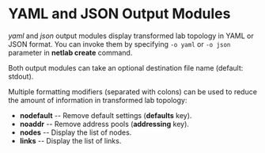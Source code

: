 # YAML and JSON Output Modules

*yaml* and *json* output modules display transformed lab topology in YAML or JSON format. You can invoke them by specifying `-o yaml` or `-o json` parameter in **netlab create** command.

Both output modules can take an optional destination file name (default: stdout).

Multiple formatting modifiers (separated with colons) can be used to reduce the amount of information in transformed lab topology:

* **nodefault** -- Remove default settings (**defaults** key).
* **noaddr** -- Remove address pools (**addressing** key).
* **nodes** -- Display the list of nodes.
* **links** -- Display the list of links.
